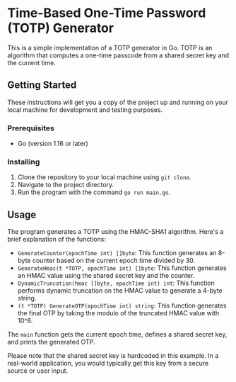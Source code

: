 # Time-Based One-Time Password (TOTP) Generator

This is a simple implementation of a TOTP generator in Go. TOTP is an algorithm that computes a one-time passcode from a shared secret key and the current time.

## Getting Started

These instructions will get you a copy of the project up and running on your local machine for development and testing purposes.

### Prerequisites

- Go (version 1.16 or later)

### Installing

1. Clone the repository to your local machine using `git clone`.
2. Navigate to the project directory.
3. Run the program with the command `go run main.go`.

## Usage

The program generates a TOTP using the HMAC-SHA1 algorithm. Here's a brief explanation of the functions:

- `GenerateCounter(epochTime int) []byte`: This function generates an 8-byte counter based on the current epoch time divided by 30.
- `GenerateHmac(t *TOTP, epochTime int) []byte`: This function generates an HMAC value using the shared secret key and the counter.
- `DynamicTruncation(hmac []byte, epochTime int) int`: This function performs dynamic truncation on the HMAC value to generate a 4-byte string.
- `(t *TOTP) GenerateOTP(epochTime int) string`: This function generates the final OTP by taking the modulo of the truncated HMAC value with 10^6.

The `main` function gets the current epoch time, defines a shared secret key, and prints the generated OTP.

Please note that the shared secret key is hardcoded in this example. In a real-world application, you would typically get this key from a secure source or user input.